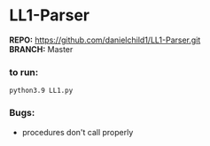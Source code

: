 # LL1-Parser

**REPO:** https://github.com/danielchild1/LL1-Parser.git   
**BRANCH:** Master 

### to run:
`python3.9 LL1.py`

### Bugs:
- procedures don't call properly

